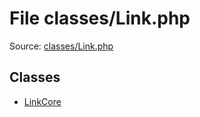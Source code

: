 File classes/Link.php
=========

Source: [classes/Link.php](https://github.com/PrestaShop/PrestaShop/blob/1.5.5.0/classes/Link.php)


Classes
-------

* [LinkCore](class.LinkCore.md)

